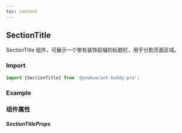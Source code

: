 ```yaml
---
toc: content
---
```


## SectionTitle

SectionTitle 组件，可展示一个带有装饰前缀的标题栏，用于分割页面区域。

### Import

```jsx | pure
import {SectionTitle} from '@yookue/ant-buddy-pro';
```

### Example

<code src="./demo.zh-CN.tsx"></code>

### 组件属性

##### SectionTitleProps

<API src="@/layout/SectionTitle/index.tsx" hideTitle></API>

